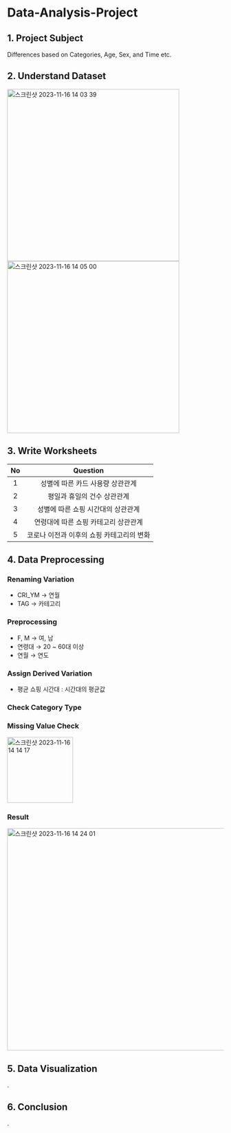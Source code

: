 # Data-Analysis-Project

## 1. Project Subject

Differences based on Categories, Age, Sex, and Time etc.

## 2. Understand Dataset

 <img width="400" heigh="380" alt="스크린샷 2023-11-16 14 03 39" src="https://github.com/hyunsoi/Data-Analysis-Project/assets/102220333/50a589bd-a8be-4714-9fb7-326b01205cbe">
 <img width="400" heigh="380" alt="스크린샷 2023-11-16 14 05 00" src="https://github.com/hyunsoi/Data-Analysis-Project/assets/102220333/c714afa7-0f3c-4dba-904a-56e82d20bfc6">

## 3. Write Worksheets
|No|Question|
|:---:|:---:|
|1 | 성별에 따른 카드 사용량 상관관계|
|2 | 평일과 휴일의 건수 상관관계|
|3 | 성별에 따른 쇼핑 시간대의 상관관계|
|4 | 연령대에 따른 쇼핑 카테고리 상관관계|
|5 | 코로나 이전과 이후의 쇼핑 카테고리의 변화 |

## 4. Data Preprocessing

### Renaming Variation
- CRI_YM → 연월
- TAG → 카테고리

### Preprocessing
- F, M → 여, 남
- 연령대 → 20 ~ 60대 이상
- 연월 → 연도

### Assign Derived Variation
- 평균 쇼핑 시간대 : 시간대의 평균값

### Check Category Type


### Missing Value Check
 <img width="153" alt="스크린샷 2023-11-16 14 14 17" src="https://github.com/hyunsoi/Data-Analysis-Project/assets/102220333/b08453f3-1457-4403-b39b-5c6da8c027c5">

### Result
 <img width="517" alt="스크린샷 2023-11-16 14 24 01" src="https://github.com/hyunsoi/Data-Analysis-Project/assets/102220333/da77bc6c-5421-4f84-a168-0c7638867a19">


## 5. Data Visualization
.

## 6. Conclusion
.

